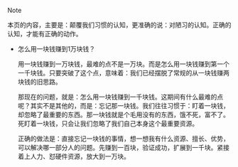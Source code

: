 > [!NOTE]
>
> 本页的内容，主要是：颠覆我们习惯的认知，更准确的说：对陋习的认知。正确的认知，才能有正确的动作。

- 怎么用一块钱赚到1万块钱？

  用一块钱赚到一万块钱，最难的点不是一万块。而是怎么用一块钱赚到第一个一千块钱。只要突破了这个点，意味着：我们已经摆脱了常规的从一块钱赚两块钱的旧思路。

  那现在的问题，就是：怎么用一块钱赚到一千块钱。这期间有什么最难的点呢？其实不是其他的，而是：忘记那一块钱。我们往往习惯于：盯着一块钱，却忽略了最重要的东西。那一块钱就是个毛用没有的东西，饿不死，富不了。死盯着一块钱，只会让我们忽略了我们自己本身这个最重要资源。

  正确的做法是：直接忘记一块钱的事情，想一想我有什么资源、擅长、优势，可以解决哪一部分人的问题。先赚到一百块，验证成功，扩展到一千块。紧接着上人力、怼硬件资源，放大到一万块。

  

  

  

